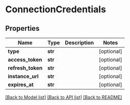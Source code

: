 # ConnectionCredentials

## Properties
Name | Type | Description | Notes
------------ | ------------- | ------------- | -------------
**type** | **str** |  | [optional] 
**access_token** | **str** |  | [optional] 
**refresh_token** | **str** |  | [optional] 
**instance_url** | **str** |  | [optional] 
**expires_at** | **str** |  | [optional] 

[[Back to Model list]](../README.md#documentation-for-models) [[Back to API list]](../README.md#documentation-for-api-endpoints) [[Back to README]](../README.md)

